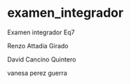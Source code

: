# examen_integrador
Examen integrador Eq7


Renzo Attadia Girado

David Cancino Quintero

vanesa perez guerra

